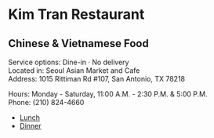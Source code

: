 <link rel="stylesheet" href="assets/css/style.css">

# Kim Tran Restaurant

## Chinese & Vietnamese Food

Service options: Dine-in · No delivery \
Located in: Seoul Asian Market and Cafe \
Address: 1015 Rittiman Rd #107, San Antonio, TX 78218

Hours: Monday - Saturday, 11:00 A.M. - 2:30 P.M. & 5:00 P.M.\
Phone: (210) 824-4660

- [Lunch](./lunch)
- [Dinner](./dinner)
